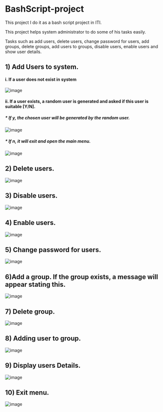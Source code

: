 # BashScript-project

This project I do it as a bash script project in ITI.

This project helps system administrator to do some of his tasks easily.

Tasks such as add users, delete users, change password for users, add groups, delete groups, add users to groups, disable users, enable users and show user details.

## 1) Add Users to system.
#### i. If a user does not exist in system 
![image](https://user-images.githubusercontent.com/58080293/231465629-fdbdfdee-1180-4ba8-88ef-90518cc72712.png)

#### ii. If a user exists, a random user is generated and asked if this user is suitable [Y/N].
##### * If y, the chosen user will be generated by the random user.
![image](https://user-images.githubusercontent.com/58080293/231468108-088fec1e-3edf-4a4e-9eef-931424879bbd.png)
##### * If n, it will exit and open the main menu.
![image](https://user-images.githubusercontent.com/58080293/231468200-a0f75966-7f9b-4d99-a8dd-ae81af907555.png)

## 2) Delete users.
![image](https://user-images.githubusercontent.com/58080293/231468305-84d8f6c5-2cd9-4df8-9934-7f067803c685.png)

## 3) Disable users.
![image](https://user-images.githubusercontent.com/58080293/231468452-0573101b-a093-41eb-bcfa-3fb7b6c63f71.png)

## 4) Enable users.
![image](https://user-images.githubusercontent.com/58080293/231468568-33809a09-d125-4bb8-ac2d-9dd8ffcd57d2.png)

## 5) Change password for users.
![image](https://user-images.githubusercontent.com/58080293/231468647-d9d0b7e0-749d-409a-a537-ba16d3d22093.png)

## 6)Add a group. If the group exists, a message will appear stating this.
![image](https://user-images.githubusercontent.com/58080293/231472402-d515dfdc-e168-4e8d-a732-15150763177a.png)

## 7) Delete group.
![image](https://user-images.githubusercontent.com/58080293/231468993-dbdcbe94-f282-4bf8-b5db-4cbd58edb6e9.png)
	
## 8) Adding user to group.
![image](https://user-images.githubusercontent.com/58080293/231469099-d86acb5d-980f-4adc-89a5-f362c1222dd4.png)

## 9) Display users Details.
![image](https://user-images.githubusercontent.com/58080293/231469274-40bdb4af-860b-4e00-95c3-d2921b0fffbe.png)

## 10) Exit menu.
![image](https://user-images.githubusercontent.com/58080293/231469358-bde0753b-edc0-4c2c-af8b-721531f2b43c.png)

